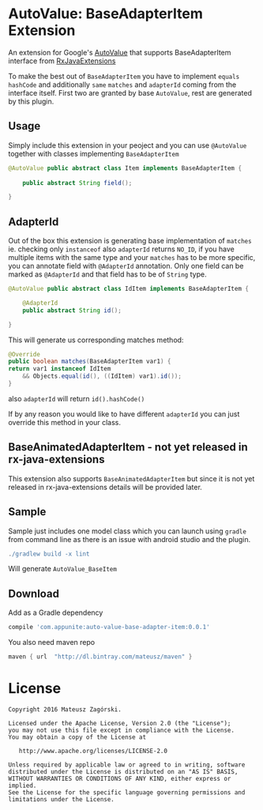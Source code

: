 AutoValue: BaseAdapterItem Extension
========

An extension for Google's [AutoValue](https://github.com/google/auto) that supports BaseAdapterItem
interface from [RxJavaExtensions](https://github.com/jacek-marchwicki/rx-java-extensions)

To make the best out of `BaseAdapterItem` you have to implement `equals` `hashCode` and
additionally `same` `matches` and `adapterId` coming from the interface itself.
First two are granted by base `AutoValue`, rest are generated by this plugin.

## Usage

Simply include this extension in your peoject and you can use `@AutoValue` together with classes
implementing `BaseAdapterItem` 

```java
@AutoValue public abstract class Item implements BaseAdapterItem {
	
	public abstract String field();

}
```

## AdapterId

Out of the box this extension is generating base implementation of `matches` ie.
checking only `instanceof` also `adapterId` returns `NO_ID`, if you have multiple items
with the same type and your `matches` has to be more specific, you can annotate field 
with `@AdapterId` annotation. Only one field can be marked as `@AdapterId` and that field
has to be of `String` type.

```java
@AutoValue public abstract class IdItem implements BaseAdapterItem {

	@AdapterId
	public abstract String id();

}
```

This will generate us corresponding matches method:


```java
@Override
public boolean matches(BaseAdapterItem var1) {
return var1 instanceof IdItem
	&& Objects.equal(id(), ((IdItem) var1).id());
}
```

also `adapterId` will return `id().hashCode()`

If by any reason you would like to have different `adapterId` you can just override
this method in your class.

## BaseAnimatedAdapterItem - not yet released in rx-java-extensions

This extension also supports `BaseAnimatedAdapterItem` but since it is not yet
released in rx-java-extensions details will be provided later.

## Sample
Sample just includes one model class which you can launch using `gradle` from command line
as there is an issue with android studio and the plugin.

```groovy
./gradlew build -x lint
``` 

Will generate `AutoValue_BaseItem`

## Download 

Add as a Gradle dependency

```groovy
compile 'com.appunite:auto-value-base-adapter-item:0.0.1'
```

You also need maven repo

```groovy
maven { url  "http://dl.bintray.com/mateusz/maven" }
```

# License

```
Copyright 2016 Mateusz Zagórski.

Licensed under the Apache License, Version 2.0 (the "License");
you may not use this file except in compliance with the License.
You may obtain a copy of the License at

   http://www.apache.org/licenses/LICENSE-2.0

Unless required by applicable law or agreed to in writing, software
distributed under the License is distributed on an "AS IS" BASIS,
WITHOUT WARRANTIES OR CONDITIONS OF ANY KIND, either express or implied.
See the License for the specific language governing permissions and
limitations under the License.
```























